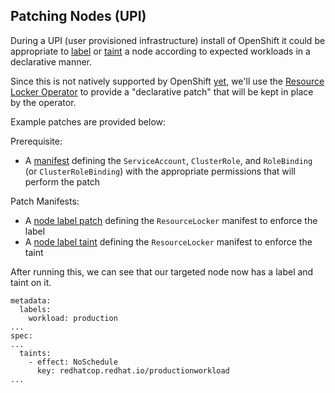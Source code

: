 
## Patching Nodes (UPI)

During a UPI (user provisioned infrastructure) install of OpenShift it could be appropriate to [label](https://kubernetes.io/docs/concepts/scheduling-eviction/assign-pod-node/#step-one-attach-label-to-the-node) or [taint](https://kubernetes.io/docs/concepts/scheduling-eviction/taint-and-toleration/) a node according to expected workloads in a declarative manner.  

Since this is not natively supported by OpenShift [yet](https://github.com/openshift/machine-config-operator/pull/845), we'll use the [Resource Locker Operator](https://github.com/redhat-cop/resource-locker-operator#resource-patch-locking) to provide a "declarative patch" that will be kept in place by the operator. 

Example patches are provided below:

Prerequisite:
- A [manifest](rlo-node-rbac.yaml) defining the `ServiceAccount`, `ClusterRole`, and `RoleBinding` (or `ClusterRoleBinding`) with the appropriate permissions that will perform the patch

Patch Manifests:
- A [node label patch](rlo-node-label.yaml) defining the `ResourceLocker` manifest to enforce the label
- A [node label taint](rlo-node-taint.yaml) defining the `ResourceLocker` manifest to enforce the taint

After running this, we can see that our targeted node now has a label and taint on it.
```      
metadata:
  labels:
    workload: production
...
spec:
...
  taints:
    - effect: NoSchedule
      key: redhatcop.redhat.io/productionworkload
...
```